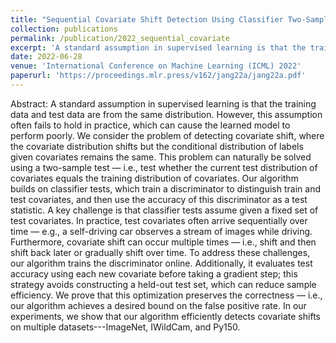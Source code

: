 ```yaml
---
title: "Sequential Covariate Shift Detection Using Classifier Two-Sample Tests"
collection: publications
permalink: /publication/2022_sequential_covariate
excerpt: 'A standard assumption in supervised learning is that the training data and test data are from the same distribution. However, this assumption often fails to hold in practice, which can cause the learned model to perform poorly. We consider the problem of detecting covariate shift, where the covariate distribution shifts but the conditional distribution of labels given covariates remains the same.'
date: 2022-06-28
venue: 'International Conference on Machine Learning (ICML) 2022'
paperurl: 'https://proceedings.mlr.press/v162/jang22a/jang22a.pdf'
---
```


Abstract: A standard assumption in supervised learning is that the training data and test data are from the same distribution. However, this assumption often fails to hold in practice, which can cause the learned model to perform poorly. We consider the problem of detecting covariate shift, where the covariate distribution shifts but the conditional distribution of labels given covariates remains the same. This problem can naturally be solved using a two-sample test — i.e., test whether the current test distribution of covariates equals the training distribution of covariates. Our algorithm builds on classifier tests, which train a discriminator to distinguish train and test covariates, and then use the accuracy of this discriminator as a test statistic. A key challenge is that classifier tests assume given a fixed set of test covariates. In practice, test covariates often arrive sequentially over time — e.g., a self-driving car observes a stream of images while driving. Furthermore, covariate shift can occur multiple times — i.e., shift and then shift back later or gradually shift over time. To address these challenges, our algorithm trains the discriminator online. Additionally, it evaluates test accuracy using each new covariate before taking a gradient step; this strategy avoids constructing a held-out test set, which can reduce sample efficiency. We prove that this optimization preserves the correctness — i.e., our algorithm achieves a desired bound on the false positive rate. In our experiments, we show that our algorithm efficiently detects covariate shifts on multiple datasets---ImageNet, IWildCam, and Py150.
